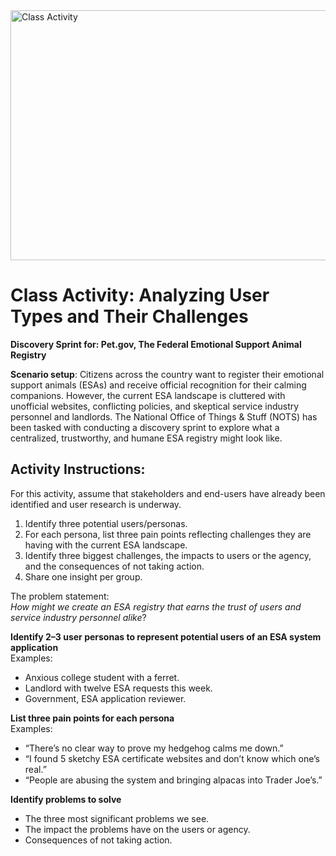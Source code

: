 <img width="1224" height="400" alt="Class Activity" src="https://github.com/user-attachments/assets/2d21fa0a-03a8-4260-9518-e5f19e6f851a" />

# Class Activity: Analyzing User Types and Their Challenges
**Discovery Sprint for: Pet.gov, The Federal Emotional Support Animal Registry**

**Scenario setup**: Citizens across the country want to register their emotional support animals (ESAs) and receive official recognition for their calming companions. However, the current ESA landscape is cluttered with unofficial websites, conflicting policies, and skeptical service industry personnel and landlords. The National Office of Things & Stuff (NOTS) has been tasked with conducting a discovery sprint to explore what a centralized, trustworthy, and humane ESA registry might look like.

## Activity Instructions:
For this activity, assume that stakeholders and end-users have already been identified and user research is underway.

1. Identify three potential users/personas.
2. For each persona, list three pain points reflecting challenges they are having with the current ESA landscape.
3. Identify three biggest challenges, the impacts to users or the agency, and the consequences of not taking action.
4. Share one insight per group.

The problem statement:</br> 
_How might we create an ESA registry that earns the trust of users and service industry personnel alike_?

**Identify 2–3 user personas to represent potential users of an ESA system application**</br> 
Examples:
- Anxious college student with a ferret.
- Landlord with twelve ESA requests this week. 
- Government, ESA application reviewer.

**List three pain points for each persona**</br>
Examples:
- “There’s no clear way to prove my hedgehog calms me down.”
- “I found 5 sketchy ESA certificate websites and don’t know which one’s real.”
- “People are abusing the system and bringing alpacas into Trader Joe’s.”

**Identify problems to solve**
- The three most significant problems we see.
- The impact the problems have on the users or agency.
- Consequences of not taking action.

